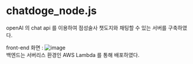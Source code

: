# chatdoge_node.js

openAI 의 chat api 를 이용하여 점성술사 챗도지와 채팅할 수 있는 서버를 구축하였다.

front-end 화면 : ![image](https://github.com/mjk77777/chatdoge_node.js/assets/111689386/4fb52545-6cbc-45c2-9f73-dd1627ff5d8f) <br/>
백엔드는 서버리스 환경인 AWS Lambda 를 통해 배포하였다.
